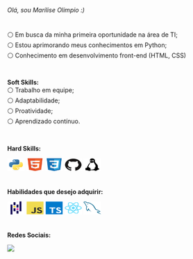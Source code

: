 *Olá, sou Marilise Olimpio :)*

#

⚪ Em busca da minha primeira oportunidade na área de TI;</br>
⚪ Estou aprimorando meus conhecimentos em Python;</br>
⚪ Conhecimento em desenvolvimento front-end (HTML, CSS)</br>

#

**Soft Skills:</br>**
⚪ Trabalho em equipe;</br>
⚪ Adaptabilidade;</br>
⚪ Proatividade;</br>
⚪ Aprendizado contínuo.</br>

#

**Hard Skills:**
<div style="display: inline_block"> 
<img align="center" alt="Marilise-Python" height="30" width="40" src="https://raw.githubusercontent.com/devicons/devicon/master/icons/python/python-original.svg">
<img align="center" alt="Marilise-HTML" height="30" width="40" src="https://raw.githubusercontent.com/devicons/devicon/master/icons/html5/html5-original.svg">
<img align="center" alt="Marilise-CSS" height="30" width="40" src="https://raw.githubusercontent.com/devicons/devicon/master/icons/css3/css3-original.svg">
<img align="center" alt="Marilise-GitHub" height="30" width="40" src="https://raw.githubusercontent.com/devicons/devicon/master/icons/github/github-original.svg">
<img align="center" alt="Marilise-Linux" height="30" width="40" src="https://raw.githubusercontent.com/devicons/devicon/master/icons/linux/linux-plain.svg"> </div>

#

**Habilidades que desejo adquirir:**
<div style="display: inline_block">
<img align="center" alt="Marilise-pandas" height="30" width="40" src="https://raw.githubusercontent.com/devicons/devicon/master/icons/pandas/pandas-original.svg">
<img align="center" alt="Marilise-JavaScript" height="30" width="40" src="https://raw.githubusercontent.com/devicons/devicon/master/icons/javascript/javascript-original.svg">
<img align="center" alt="Marilise-TypeScript" height="30" width="40" src="https://raw.githubusercontent.com/devicons/devicon/master/icons/typescript/typescript-original.svg">
<img align="center" alt="Marilise-react" height="30" width="40" src="https://raw.githubusercontent.com/devicons/devicon/master/icons/react/react-original.svg">
<img align="center" alt="Marilise-MySql" height="30" width="40" src="https://raw.githubusercontent.com/devicons/devicon/master/icons/mysql/mysql-original.svg">
          
#
          
**Redes Sociais:**
<div>
<a href="https://www.linkedin.com/in/marilise-olimpio-747a3a259/" target="_blank"><img src="https://img.shields.io/badge/LinkedIn-0077B5?style=for-the-badge&logo=linkedin&logoColor=white" target="_blank"/>
</div>



          




